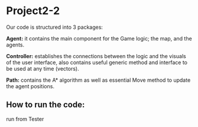 # Project2-2

Our code is structured into 3 packages: 

<b>Agent:</b> it contains the main component for the Game logic; the map, and the agents. 

<b>Controller:</b> establishes the connections between the logic and the visuals of the user interface, also contains useful generic method and interface to be used at any time (vectors).

<b>Path:</b> contains the A* algorithm as well as essential Move method to update the agent positions.

## How to run the code: ##
run from Tester 
